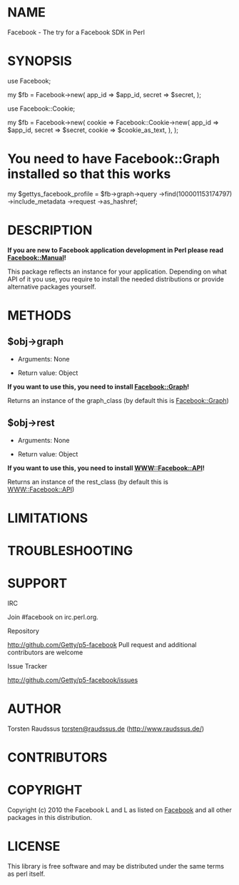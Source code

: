 # NAME

Facebook - The try for a Facebook SDK in Perl

# SYNOPSIS

  use Facebook;

  my $fb = Facebook->new(
    app_id => $app_id,
    secret => $secret,
  );

  use Facebook::Cookie;

  my $fb = Facebook->new(
    cookie => Facebook::Cookie->new(
      app_id => $app_id,
      secret => $secret,
      cookie => $cookie_as_text,
    ),
  );
  

  # You need to have Facebook::Graph installed so that this works
  my $gettys_facebook_profile = $fb->graph->query
    ->find(100001153174797)
    ->include_metadata
    ->request
    ->as_hashref;

# DESCRIPTION

__If you are new to Facebook application development in Perl please read [Facebook::Manual](http://search.cpan.org/perldoc?Facebook::Manual)!__

This package reflects an instance for your application. Depending on what API of it you use, you require to install the
needed distributions or provide alternative packages yourself.

# METHODS

## $obj->graph

- Arguments: None

- Return value: Object

__If you want to use this, you need to install [Facebook::Graph](http://search.cpan.org/perldoc?Facebook::Graph)!__

Returns an instance of the graph_class (by default this is [Facebook::Graph](http://search.cpan.org/perldoc?Facebook::Graph))

## $obj->rest

- Arguments: None

- Return value: Object

__If you want to use this, you need to install [WWW::Facebook::API](http://search.cpan.org/perldoc?WWW::Facebook::API)!__

Returns an instance of the rest_class (by default this is [WWW::Facebook::API](http://search.cpan.org/perldoc?WWW::Facebook::API))

# LIMITATIONS

# TROUBLESHOOTING

# SUPPORT

IRC

  Join #facebook on irc.perl.org.

Repository

  http://github.com/Getty/p5-facebook
  Pull request and additional contributors are welcome
 

Issue Tracker

  http://github.com/Getty/p5-facebook/issues

# AUTHOR

Torsten Raudssus <torsten@raudssus.de> (http://www.raudssus.de/)

# CONTRIBUTORS

# COPYRIGHT

Copyright (c) 2010 the Facebook L</AUTHOR> and L</CONTRIBUTORS> as
listed on [Facebook](http://search.cpan.org/perldoc?Facebook) and all other packages in this distribution.

# LICENSE

This library is free software and may be distributed under the same terms
as perl itself.
